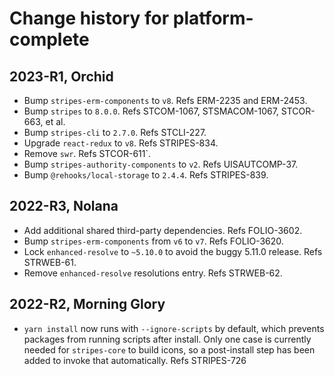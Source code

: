 # Change history for platform-complete

## 2023-R1, Orchid

* Bump `stripes-erm-components` to `v8`. Refs ERM-2235 and ERM-2453.
* Bump `stripes` to `8.0.0`. Refs STCOM-1067, STSMACOM-1067, STCOR-663, et al.
* Bump `stripes-cli` to `2.7.0`. Refs STCLI-227.
* Upgrade `react-redux` to `v8`. Refs STRIPES-834.
* Remove `swr`. Refs STCOR-611`.
* Bump `stripes-authority-components` to `v2`. Refs UISAUTCOMP-37.
* Bump `@rehooks/local-storage` to `2.4.4`. Refs STRIPES-839.

## 2022-R3, Nolana

* Add additional shared third-party dependencies. Refs FOLIO-3602.
* Bump `stripes-erm-components` from `v6` to `v7`. Refs FOLIO-3620.
* Lock `enhanced-resolve` to `~5.10.0` to avoid the buggy 5.11.0 release. Refs STRWEB-61.
* Remove `enhanced-resolve` resolutions entry. Refs STRWEB-62.

## 2022-R2, Morning Glory
* `yarn install` now runs with `--ignore-scripts` by default, which prevents packages from running scripts after install. Only one case is currently needed for `stripes-core` to build icons, so a post-install step has been added to invoke that automatically. Refs STRIPES-726
